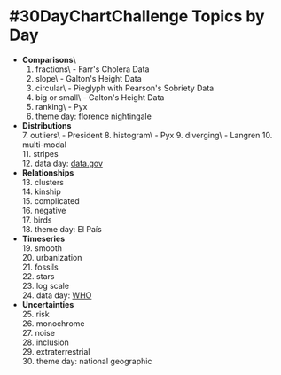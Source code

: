 # #30DayChartChallenge Topics by Day

-   **Comparisons**\
    1. fractions\ - Farr's Cholera Data
    2.  slope\ - Galton's Height Data
    3.  circular\ - Pieglyph with Pearson's Sobriety Data
    4.  big or small\ - Galton's Height Data
    5.  ranking\ - Pyx
    6.  theme day: florence nightingale
-   **Distributions**\
    7.  outliers\ - President
    8.  histogram\ - Pyx
    9.  diverging\ - Langren
    10. multi-modal\
    11. stripes\
    12. data day: [data.gov](https://data.gov/)
-   **Relationships**\
    13. clusters\
    14. kinship\
    15. complicated\
    16. negative\
    17. birds\
    18. theme day: El País
-   **Timeseries**\
    19. smooth\
    20. urbanization\
    21. fossils\
    22. stars\
    23. log scale\
    24. data day: [WHO](https://www.who.int/data/gho)
-   **Uncertainties**\
    25. risk\
    26. monochrome\
    27. noise\
    28. inclusion\
    29. extraterrestrial\
    30. theme day: national geographic
